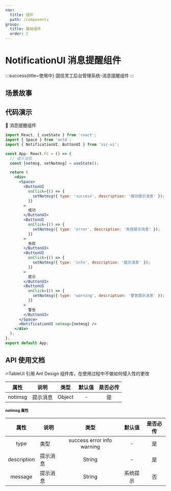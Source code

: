 ```yaml
---
nav:
  title: 组件
  path: /components
group:
  title: 基础组件
  order: 2
---
```


# NotificationUI 消息提醒组件

:::success{title=使用中}
国信灵工后台管理系统-消息提醒组件
:::

## 场景故事

## 代码演示

💎 消息提醒组件

```jsx
import React, { useState } from 'react';
import { Space } from 'antd';
import { NotificationUI, ButtonUI } from 'sic-ui';

const App: React.FC = () => {
  // 提示消息
  const [notmsg, setNotmsg] = useState();

  return (
    <div>
      <Space>
        <ButtonUI
          onClick={() => {
            setNotmsg({ type: 'success', description: '成功提示消息' });
          }}
        >
          成功
        </ButtonUI>
        <ButtonUI
          onClick={() => {
            setNotmsg({ type: 'error', description: '失败提示消息' });
          }}
        >
          失败
        </ButtonUI>
        <ButtonUI
          onClick={() => {
            setNotmsg({ type: 'info', description: '提示消息' });
          }}
        >
          提示
        </ButtonUI>
        <ButtonUI
          onClick={() => {
            setNotmsg({ type: 'warning', description: '警告提示消息' });
          }}
        >
          警告
        </ButtonUI>
      </Space>
      <NotificationUI notmsg={notmsg} />
    </div>
  );
};
export default App;
```

## API 使用文档

🔥TableUI 引用 Ant Design 组件库，在使用过程中不做如何侵入性的更改

<font size=1>

|  属性   | 说明     |  类型  | 默认值 | 是否必传 |
| :-----: | -------- | :----: | :----: | :------: |
| notimsg | 提示消息 | Object |   -    |    是    |

### notimsg 属性

|    属性     | 说明     |            类型            |  默认值  | 是否必传 |
| :---------: | -------- | :------------------------: | :------: | :------: |
|    type     | 类型     | success error info warning |    -     |    是    |
| description | 提示消息 |           String           |    -     |    是    |
|   message   | 提示消息 |           String           | 系统提示 |    否    |

</font>
